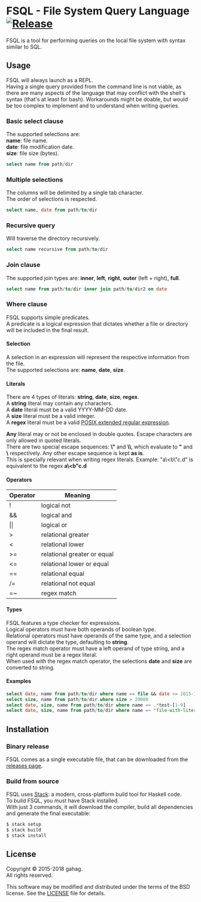 # FSQL - File System Query Language [![Release](https://img.shields.io/github/release/gahag/fsql.svg)](https://github.com/gahag/fsql/releases)

FSQL is a tool for performing queries on the local file system with syntax similar to SQL.


## Usage

FSQL will always launch as a REPL.  
Having a single query provided from the command line is not viable, as there are many aspects of the language that may conflict with the shell's syntax (that's at least for bash). Workarounds might be doable, but would be too complex to implement and to understand when writing queries.

### Basic select clause
The supported selections are:  
**name**: file name.  
**date**: file modification date.  
**size**: file size (bytes).
```sql
select name from path/dir
```

### Multiple selections
The columns will be delimited by a single tab character.  
The order of selections is respected.
```sql
select name, date from path/to/dir
```

### Recursive query
Will traverse the directory recursively.
```sql
select name recursive from path/to/dir
```

### Join clause
The supported join types are: **inner**, **left**, **right**, **outer** (left + right), **full**.
```sql
select name from path/to/dir inner join path/to/dir2 on date
```

### Where clause
FSQL supports simple predicates.  
A predicate is a logical expression that dictates whether a file or directory will be included in the final result.
#### Selection
A selection in an expression will represent the respective information from the file.  
The supported selections are: **name**, **date**, **size**.
#### Literals
There are 4 types of literals: **string**, **date**, **size**, **regex**.  
A **string** literal may contain any characters.  
A **date** literal must be a valid YYYY-MM-DD date.  
A **size** literal must be a valid integer.  
A **regex** literal must be a valid [POSIX extended regular expression](https://www.gnu.org/software/findutils/manual/html_node/find_html/posix_002dextended-regular-expression-syntax.html).


**Any** literal may or not be enclosed in double quotes. Escape characters are only allowed in quoted literals.  
There are two special escape sequences: **\\"** and **\\\\**, which evaluate to **"** and **\\** respectively. Any other escape sequence is kept **as is**.  
This is specially relevant when writing regex literals. Example: "a\\<b\\"c.d" is equivalent to the regex **a\\<b"c.d**
#### Operators
| Operator           | Meaning                     |
| ------------------ | --------------------------- |
| !                  | logical not                 |
| &&                 | logical and                 |
| &#124;&#124;       | logical or                  |
| &gt;               | relational greater          |
| &lt;               | relational lower            |
| &gt;=              | relational greater or equal |
| &lt;=              | relational lower or equal   |
| ==                 | relational equal            |
| /=                 | relational not equal        |
| =~                 | regex match                 |
#### Types
FSQL features a type checker for expressions.  
Logical operators must have both operands of boolean type.  
Relational operators must have operands of the same type, and a selection operand will dictate the type, defaulting to **string**.  
The regex match operator must have a left operand of type string, and a right operand must be a regex literal.  
When used with the regex match operator, the selections **date** and **size** are converted to string.
#### Examples
```sql
select date, name from path/to/dir where name == file && date >= 2015-12-30
select size, name from path/to/dir where size > 20000
select date, size, name from path/to/dir where name =~ .*test-[1-9]
select date, size, name from path/to/dir where name =~ "file-with-literal-plus-\+-sign\.txt"
```


## Installation

### Binary release
FSQL comes as a single executable file, that can be downloaded from the
[releases page](https://github.com/gahag/FSQL/releases).

### Build from source
FSQL uses [Stack](https://www.haskellstack.org/): a modern, cross-platform build tool for Haskell code.  
To build FSQL, you must have Stack installed.  
With just 3 commands, it will download the compiler, build all dependencies and generate the final executable:
```sh
$ stack setup
$ stack build
$ stack install
```


## License

Copyright &copy; 2015-2018 gahag.  
All rights reserved.

This software may be modified and distributed under the terms
of the BSD license. See the [LICENSE](LICENSE) file for details.
